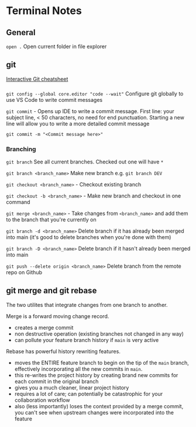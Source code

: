 # Terminal Notes

## General

`open .` Open current folder in file explorer

## git

[Interactive Git cheatsheet](https://ndpsoftware.com/git-cheatsheet.html)

###

`git config --global core.editor "code --wait"` Configure git globally to use VS Code to write commit messages

`git commit` - Opens up IDE to write a commit message. First line: your subject line, < 50 characters, no need for end punctuation. Starting a new line will allow you to write a more detailed commit message

`git commit -m "<Commit message here>"`

### Branching

`git branch` See all current branches. Checked out one will have `*`

`git branch <branch_name>` Make new branch e.g. `git branch DEV`

`git checkout <branch_name>` - Checkout existing branch

`git checkout -b <branch_name>` - Make new branch and checkout in one command

`git merge <branch_name>` - Take changes from `<branch_name>` and add them to the branch that you're currently on

`git branch -d <branch_name>` Delete branch if it has already been merged into main (it's good to delete branches when you're done with them)

`git branch -D <branch_name>` Delete branch if it hasn't already been merged into main

`git push --delete origin <branch_name>` Delete branch from the remote repo on Github

## git merge and git rebase
The two utilites that integrate changes from one branch to another.

Merge is a forward moving change record.
- creates a merge commit
- non destructive operation (existing branches not changed in any way)
- can pollute your feature branch history if `main` is very active


Rebase has powerful history rewriting features.
- moves the ENTIRE feature branch to begin on the tip of the `main` branch, effectively incorporating all the new commits in `main`.
- this re-writes the project history by creating brand new commits for each commit in the original branch
- gives you a much cleaner, linear project history
- requires a lot of care; can potentially be catastrophic for your collaboration workflow
- also (less importantly) loses the context provided by a merge commit, you can't see when upstream changes were incorporated into the feature


